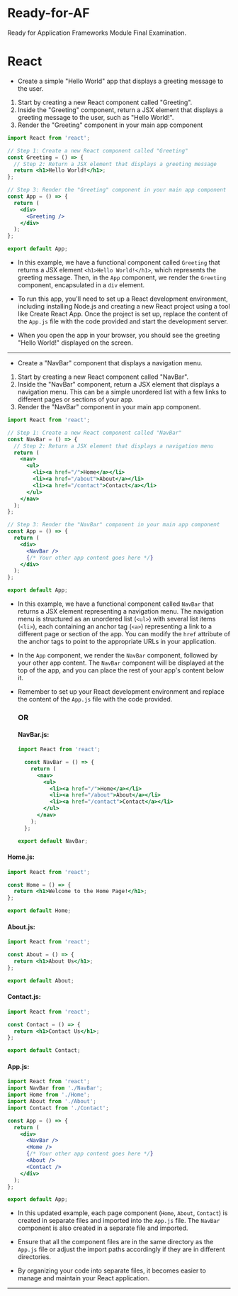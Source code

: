 # Ready-for-AF
Ready for Application Frameworks Module Final Examination.

# React

- Create a simple "Hello World" app that displays a greeting message to the user.
1. Start by creating a new React component called "Greeting".
2. Inside the "Greeting" component, return a JSX element that displays a greeting message to the user, such as "Hello World!".
3. Render the "Greeting" component in your main app component

```jsx
import React from 'react';

// Step 1: Create a new React component called "Greeting"
const Greeting = () => {
  // Step 2: Return a JSX element that displays a greeting message
  return <h1>Hello World!</h1>;
};

// Step 3: Render the "Greeting" component in your main app component
const App = () => {
  return (
    <div>
      <Greeting />
    </div>
  );
};

export default App;
```
- In this example, we have a functional component called ```Greeting``` that returns a JSX element ```<h1>Hello World!</h1>```, which represents the greeting message. Then, in the ```App``` component, we render the ```Greeting``` component, encapsulated in a ```div``` element.

- To run this app, you'll need to set up a React development environment, including installing Node.js and creating a new React project using a tool like Create React App. Once the project is set up, replace the content of the ```App.js``` file with the code provided and start the development server.

- When you open the app in your browser, you should see the greeting "Hello World!" displayed on the screen.

<hr>

- Create a "NavBar" component that displays a navigation menu.
1. Start by creating a new React component called "NavBar".
2. Inside the "NavBar" component, return a JSX element that displays a navigation menu. This can be a simple unordered list with a few links to different pages or sections of your app.
3. Render the "NavBar" component in your main app component.

```jsx
import React from 'react';

// Step 1: Create a new React component called "NavBar"
const NavBar = () => {
  // Step 2: Return a JSX element that displays a navigation menu
  return (
    <nav>
      <ul>
        <li><a href="/">Home</a></li>
        <li><a href="/about">About</a></li>
        <li><a href="/contact">Contact</a></li>
      </ul>
    </nav>
  );
};

// Step 3: Render the "NavBar" component in your main app component
const App = () => {
  return (
    <div>
      <NavBar />
      {/* Your other app content goes here */}
    </div>
  );
};

export default App;
```
- In this example, we have a functional component called ```NavBar``` that returns a JSX element representing a navigation menu. The navigation menu is structured as an unordered list (```<ul>```) with several list items (```<li>```), each containing an anchor tag (```<a>```) representing a link to a different page or section of the app. You can modify the ```href``` attribute of the anchor tags to point to the appropriate URLs in your application.

- In the ```App``` component, we render the ```NavBar``` component, followed by your other app content. The ```NavBar``` component will be displayed at the top of the app, and you can place the rest of your app's content below it.

- Remember to set up your React development environment and replace the content of the ```App.js``` file with the code provided.

  ### OR

  #### NavBar.js:

  ```jsx
  import React from 'react';

    const NavBar = () => {
      return (
        <nav>
          <ul>
            <li><a href="/">Home</a></li>
            <li><a href="/about">About</a></li>
            <li><a href="/contact">Contact</a></li>
          </ul>
        </nav>
      );
    };

  export default NavBar;
  ```

#### Home.js:

  ```jsx
  import React from 'react';
  
  const Home = () => {
    return <h1>Welcome to the Home Page!</h1>;
  };
  
  export default Home;
  ```

#### About.js:

  ```jsx
  import React from 'react';
  
  const About = () => {
    return <h1>About Us</h1>;
  };
  
  export default About;
  ```

#### Contact.js:

  ```jsx
  import React from 'react';
  
  const Contact = () => {
    return <h1>Contact Us</h1>;
  };
  
  export default Contact;
  ```

#### App.js:

  ```jsx
  import React from 'react';
  import NavBar from './NavBar';
  import Home from './Home';
  import About from './About';
  import Contact from './Contact';
  
  const App = () => {
    return (
      <div>
        <NavBar />
        <Home />
        {/* Your other app content goes here */}
        <About />
        <Contact />
      </div>
    );
  };
  
  export default App;
  ```

- In this updated example, each page component (```Home```, ```About```, ```Contact```) is created in separate files and imported into the ```App.js``` file. The ```NavBar``` component is also created in a separate file and imported.

- Ensure that all the component files are in the same directory as the ```App.js``` file or adjust the import paths accordingly if they are in different directories.

- By organizing your code into separate files, it becomes easier to manage and maintain your React application.

<hr>

